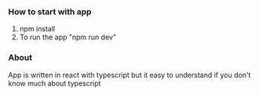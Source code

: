 ### How to start with app
1. npm install
2. To run the app "npm run dev"

### About
App is written in react with typescript but it easy to understand if you don't know much about typescript
